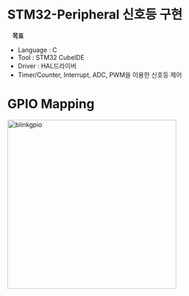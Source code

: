 # STM32-Peripheral 신호등 구현
 &ensp; **목표** 
- Language : C
- Tool : STM32 CubeIDE
- Driver : HAL드라이버
- Timer/Counter, Interrupt, ADC, PWM을 이용한 신호등 제어
  
# GPIO Mapping
<img width="380" height="380" alt="blinkgpio" src="https://github.com/user-attachments/assets/47be36be-2a26-4cfc-b13c-8139a314a045" />
